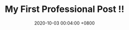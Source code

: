 ---
layout: post
title:  "My First Professional Post !!"
date:   2020-10-03 00:04:00 +0800
category: professional
---